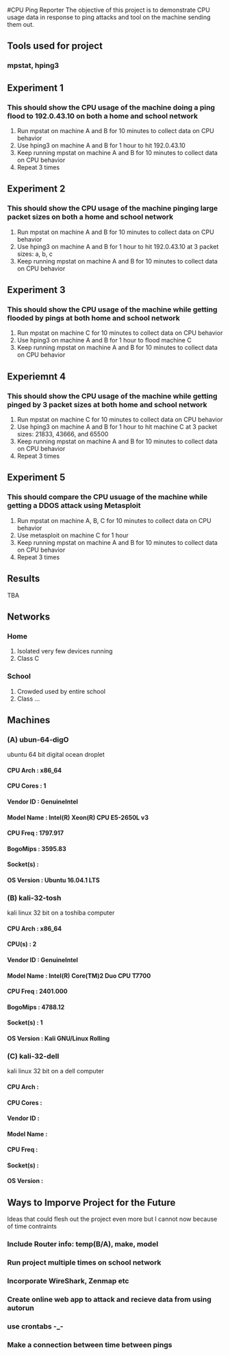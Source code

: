 #CPU Ping Reporter
The objective of this project is to demonstrate CPU usage data in response to ping attacks and tool on the machine sending them out.

## Tools used for project
### mpstat, hping3

## Experiment 1 
### This should show the CPU usage of the machine doing a ping flood to 192.0.43.10 on both a home and school network
1. Run mpstat on machine A and B for 10 minutes to collect data on CPU behavior
2. Use hping3 on machine A and B for 1 hour to hit 192.0.43.10
3. Keep running mpstat on machine A and B for 10 minutes to collect data on CPU behavior
4. Repeat 3 times

## Experiment 2
### This should show the CPU usage of the machine pinging large packet sizes on both a home and school network
1. Run mpstat on machine A and B for 10 minutes to collect data on CPU behavior
2. Use hping3 on machine A and B for 1 hour to hit 192.0.43.10 at 3 packet sizes: a, b, c
3. Keep running mpstat on machine A and B for 10 minutes to collect data on CPU behavior

## Experiment 3
### This should show the CPU usage of the machine while getting flooded by pings at both home and school network
1. Run mpstat on machine C for 10 minutes to collect data on CPU behavior
2. Use hping3 on machine A and B for 1 hour to flood machine C
3. Keep running mpstat on machine A and B for 10 minutes to collect data on CPU behavior

## Experiemnt 4
### This should show the CPU usage of the machine while getting pinged by 3 packet sizes at both home and school network
1. Run mpstat on machine C for 10 minutes to collect data on CPU behavior
2. Use hping3 on machine A and B for 1 hour to hit machine C at 3 packet sizes: 21833, 43666, and 65500
3. Keep running mpstat on machine A and B for 10 minutes to collect data on CPU behavior
4. Repeat 3 times

## Experiment 5
### This should compare the CPU usuage of the machine while getting a DDOS attack using Metasploit
1. Run mpstat on machine A, B, C for 10 minutes to collect data on CPU behavior
2. Use metasploit on machine C for 1 hour
3. Keep running mpstat on machine A and B for 10 minutes to collect data on CPU behavior
4. Repeat 3 times

## Results
TBA

## Networks
### Home
1. Isolated very few devices running
2. Class C

### School
1. Crowded used by entire school
2. Class ...

## Machines
### (A) ubun-64-digO
ubuntu 64 bit digital ocean droplet
#### CPU Arch   :  x86_64
#### CPU Cores  : 1
#### Vendor ID  : GenuineIntel
#### Model Name : Intel(R) Xeon(R) CPU E5-2650L v3
#### CPU Freq   : 1797.917
#### BogoMips   : 3595.83
#### Socket(s)  : 
#### OS Version : Ubuntu 16.04.1 LTS

### (B) kali-32-tosh
kali linux 32 bit on a toshiba computer
#### CPU Arch   : x86_64
#### CPU(s)     : 2
#### Vendor ID  : GenuineIntel
#### Model Name : Intel(R) Core(TM)2 Duo CPU T7700
#### CPU Freq   : 2401.000
#### BogoMips   : 4788.12
#### Socket(s)  : 1
#### OS Version : Kali GNU/Linux Rolling

### (C) kali-32-dell
kali linux 32 bit on a dell computer
#### CPU Arch   :
#### CPU Cores  :
#### Vendor ID  :
#### Model Name :
#### CPU Freq   :
#### Socket(s)  :
#### OS Version :

## Ways to Imporve Project for the Future
Ideas that could flesh out the project even more but I cannot now because of time contraints
### Include Router info: temp(B/A), make, model
### Run project multiple times on school network
### Incorporate WireShark, Zenmap etc
### Create online web app to attack and recieve data from using autorun
### use crontabs -_-
### Make a connection between time between pings
